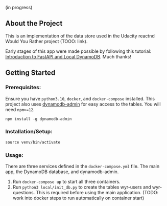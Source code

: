 (in progress)

## About the Project

This is an implementation of the data store used in the Udacity reactnd Would You Rather project (TOOO: link).

Early stages of this app were made possible by following this tutorial: [Introduction to FastAPI and Local DynamoDB](https://medium.com/nerd-for-tech/introduction-to-fastapi-and-local-dynamodb-595c990ed0f8). Much thanks!

## Getting Started

### Prerequisites:

Ensure you have `python3.10`, `docker`, and `docker-compose` installed. This project also uses [dynamodb-admin](https://www.npmjs.com/package/dynamodb-admin) for easy access to the tables. You will need `npm>=12`.

`npm install -g dynamodb-admin`

### Installation/Setup:

`source venv/bin/activate`

### Usage:

There are three services defined in the `docker-compose.yml` file. The main app, the DynamoDB database, and dynamodb-admin.

1. Run `docker-compose up` to start all three containers.
1. Run `python3 local/init_db.py` to create the tables wyr-users and wyr-questions. This is required before using the main application. (TODO: work into docker steps to run automatically on container start)
